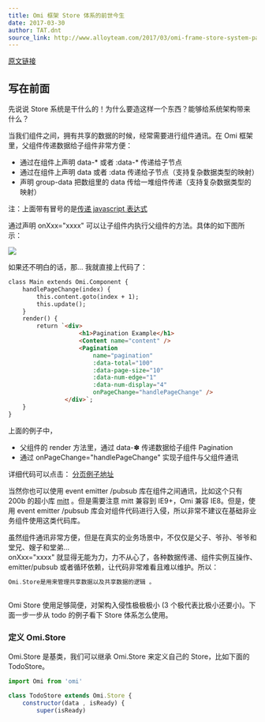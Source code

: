 ```yaml
---
title: Omi 框架 Store 体系的前世今生
date: 2017-03-30
author: TAT.dnt
source_link: http://www.alloyteam.com/2017/03/omi-frame-store-system-past-and-present/
---
```


<!-- {% raw %} - for jekyll -->

[原文链接](https://github.com/AlloyTeam/omi/tree/master/tutorial)

## 写在前面

先说说 Store 系统是干什么的！为什么要造这样一个东西？能够给系统架构带来什么？

当我们组件之间，拥有共享的数据的时候，经常需要进行组件通讯。在 Omi 框架里，父组件传递数据给子组件非常方便：

-   通过在组件上声明 data-\* 或者 :data-\* 传递给子节点
-   通过在组件上声明 data 或者 :data 传递给子节点（支持复杂数据类型的映射）
-   声明 group-data 把数组里的 data 传给一堆组件传递（支持复杂数据类型的映射）

注：上面带有冒号的是[传递 javascript 表达式](https://github.com/AlloyTeam/omi/blob/master/tutorial/js-expression.md)  

通过声明 onXxx="xxxx" 可以让子组件内执行父组件的方法。具体的如下图所示：

![](http://images2015.cnblogs.com/blog/105416/201703/105416-20170323100946955-1938506287.jpg)

如果还不明白的话，那... 我就直接上代码了：

```html
class Main extends Omi.Component {
    handlePageChange(index) {
        this.content.goto(index + 1);
        this.update();
    }
    render() {
        return `<div>
                    <h1>Pagination Example</h1>
                    <Content name="content" />
                    <Pagination
                        name="pagination"
                        :data-total="100"
                        :data-page-size="10"
                        :data-num-edge="1"
                        :data-num-display="4"　　　　　
                        onPageChange="handlePageChange" />
                </div>`;
    }
}
```

上面的例子中，

-   父组件的 render 方法里，通过 data-✽ 传递数据给子组件 Pagination
-   通过 onPageChange="handlePageChange" 实现子组件与父组件通讯

详细代码可以点击： [分页例子地址](https://github.com/AlloyTeam/omi/tree/master/example/pagination)

当然你也可以使用 event emitter /pubsub 库在组件之间通讯，比如这个只有 200b 的超小库 [mitt](https://github.com/developit/mitt) 。但是需要注意 mitt 兼容到 IE9+，Omi 兼容 IE8。但是，使用 event emitter /pubsub 库会对组件代码进行入侵，所以非常不建议在基础非业务组件使用这类代码库。

虽然组件通讯非常方便，但是在真实的业务场景中，不仅仅是父子、爷孙、爷爷和堂兄、嫂子和堂弟...  
onXxx="xxxx" 就显得无能为力，力不从心了，各种数据传递、组件实例互操作、 emitter/pubsub 或者循环依赖，让代码非常难看且难以维护。所以：

```go
Omi.Store是用来管理共享数据以及共享数据的逻辑 。
 
```

Omi Store 使用足够简便，对架构入侵性极极极小 (3 个极代表比极小还要小)。下面一步一步从 todo 的例子看下 Store 体系怎么使用。

### 定义 Omi.Store

Omi.Store 是基类，我们可以继承 Omi.Store 来定义自己的 Store，比如下面的 TodoStore。

```javascript
import Omi from 'omi'
 
class TodoStore extends Omi.Store {
    constructor(data , isReady) {
        super(isReady)
 
   
```


<!-- {% endraw %} - for jekyll -->
